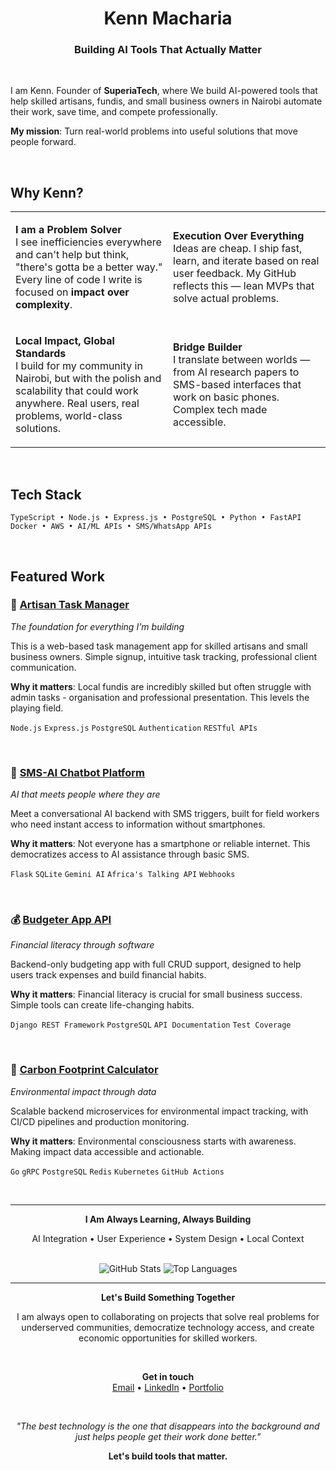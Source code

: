 <div align="center">

# Kenn Macharia

### Building AI Tools That Actually Matter

</div>

<br>

I am Kenn. Founder of **SuperiaTech**, where We build AI-powered tools that help skilled artisans, fundis, and small business owners in Nairobi automate their work, save time, and compete professionally.

**My mission**: Turn real-world problems into useful solutions that move people forward.

<br>

## Why Kenn?

<table>
<tr>
<td width="50%">

**I am a Problem Solver**  
I see inefficiencies everywhere and can't help but think, "there's gotta be a better way." Every line of code I write is focused on **impact over complexity**.

</td>
<td width="50%">

**Execution Over Everything**  
Ideas are cheap. I ship fast, learn, and iterate based on real user feedback. My GitHub reflects this — lean MVPs that solve actual problems.

</td>
</tr>
<tr>
<td width="50%">

**Local Impact, Global Standards**  
I build for my community in Nairobi, but with the polish and scalability that could work anywhere. Real users, real problems, world-class solutions.

</td>
<td width="50%">

**Bridge Builder**  
I translate between worlds — from AI research papers to SMS-based interfaces that work on basic phones. Complex tech made accessible.

</td>
</tr>
</table>

<br>

## Tech Stack

```
TypeScript • Node.js • Express.js • PostgreSQL • Python • FastAPI 
Docker • AWS • AI/ML APIs • SMS/WhatsApp APIs
```

<br>

## Featured Work

### 🔧 [Artisan Task Manager](https://github.com/SuperiorKe/artisan-task-manager)
*The foundation for everything I'm building*

This is a web-based task management app for skilled artisans and small business owners. Simple signup, intuitive task tracking, professional client communication.

**Why it matters**: Local fundis are incredibly skilled but often struggle with admin tasks - organisation and professional presentation. This levels the playing field.

`Node.js` `Express.js` `PostgreSQL` `Authentication` `RESTful APIs`

<br>

### 🤖 [SMS-AI Chatbot Platform](https://github.com/SuperiorKe/sms-ai-chatbot)
*AI that meets people where they are*

Meet a conversational AI backend with SMS triggers, built for field workers who need instant access to information without smartphones.

**Why it matters**: Not everyone has a smartphone or reliable internet. This democratizes access to AI assistance through basic SMS.

`Flask` `SQLite` `Gemini AI` `Africa's Talking API` `Webhooks`

<br>

### 💰 [Budgeter App API](https://github.com/SuperiorKe/budgeter)
*Financial literacy through software*

Backend-only budgeting app with full CRUD support, designed to help users track expenses and build financial habits.

**Why it matters**: Financial literacy is crucial for small business success. Simple tools can create life-changing habits.

`Django REST Framework` `PostgreSQL` `API Documentation` `Test Coverage`

<br>

### 🌿 [Carbon Footprint Calculator](https://github.com/SuperiorKe/carbon-footprint-calculator)
*Environmental impact through data*

Scalable backend microservices for environmental impact tracking, with CI/CD pipelines and production monitoring.

**Why it matters**: Environmental consciousness starts with awareness. Making impact data accessible and actionable.

`Go` `gRPC` `PostgreSQL` `Redis` `Kubernetes` `GitHub Actions`

<br>

---

<div align="center">

**I Am Always Learning, Always Building**

AI Integration • User Experience • System Design • Local Context

<br>

<img src="https://github-readme-stats.vercel.app/api?username=SuperiorKe&show_icons=true&theme=minimal&hide_border=true" alt="GitHub Stats" />

<img src="https://github-readme-stats.vercel.app/api/top-langs/?username=SuperiorKe&layout=compact&theme=minimal&hide_border=true" alt="Top Languages" />

<br>

---

**Let's Build Something Together**

I am always open to collaborating on projects that solve real problems for underserved communities, democratize technology access, and create economic opportunities for skilled workers.

<br>

**Get in touch**  
[Email](mailto:superiorwech@gmail.com) • [LinkedIn](https://linkedin.com/in/kenn-macharia/) • [Portfolio](https://superiatech.netlify.app)

<br>

*"The best technology is the one that disappears into the background and just helps people get their work done better."*

**Let's build tools that matter.**

</div>
